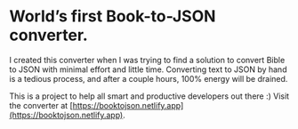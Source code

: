 # World’s first Book-to-JSON converter.

I created this converter when I was trying to find a solution to convert Bible to JSON with minimal effort and little time. Converting text to JSON by hand is a tedious process, and after a couple hours, 100% energy will be drained.

This is a project to help all smart and productive developers out there :) Visit the converter at [https://booktojson.netlify.app](https://booktojson.netlify.app).

